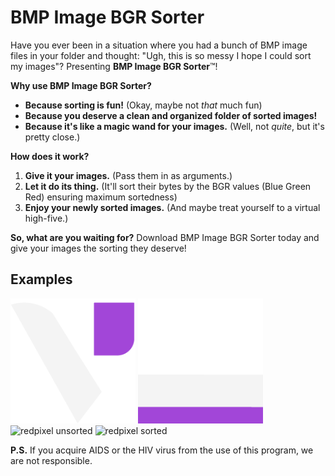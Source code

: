 # BMP Image BGR Sorter
Have you ever been in a situation where you had a bunch of BMP image files in your folder and thought: "Ugh, this is so messy I hope I could sort my images"? Presenting **BMP Image BGR Sorter**™️!

**Why use BMP Image BGR Sorter?**

* **Because sorting is fun!** (Okay, maybe not *that* much fun)
* **Because you deserve a clean and organized folder of sorted images!**
* **Because it's like a magic wand for your images.** (Well, not *quite*, but it's pretty close.)

**How does it work?**

1. **Give it your images.** (Pass them in as arguments.)
2. **Let it do its thing.** (It'll sort their bytes by the BGR values (Blue Green Red) ensuring maximum sortedness)
3. **Enjoy your newly sorted images.** (And maybe treat yourself to a virtual high-five.)

**So, what are you waiting for?** Download BMP Image BGR Sorter today and give your images the sorting they deserve!

## Examples

<div style={"display: flex;")>
<img src="https://github.com/superboxes/image-sorter/blob/main/images/logo.bmp" alt="logo unsorted" height="200"/>

<img src="https://github.com/superboxes/image-sorter/blob/main/images/logo_sorted.bmp" alt="logo sorted" height="200"/>
</div>

<div style={"display: flex;)>
<img src="https://github.com/superboxes/image-sorter/blob/main/images/redpixel.bmp" alt="redpixel unsorted" width="240"/>

<img src="https://github.com/superboxes/image-sorter/blob/main/images/redpixel_sorted.bmp" alt="redpixel sorted" width="240"/>
</div>

**P.S.** If you acquire AIDS or the HIV virus from the use of this program, we are not responsible.

